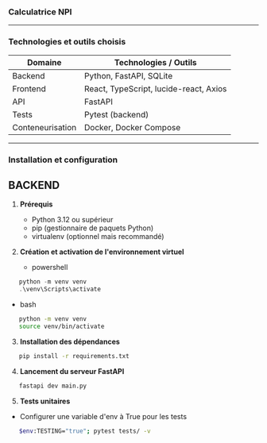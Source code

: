### Calculatrice NPI
---

### Technologies et outils choisis  

| Domaine          | Technologies / Outils                  |
| ---------------- | -------------------------------------- |
| Backend          | Python, FastAPI, SQLite                |
| Frontend         | React, TypeScript, lucide-react, Axios |
| API              | FastAPI                                |
| Tests            | Pytest (backend)                       |
| Conteneurisation | Docker, Docker Compose                 |

---

### Installation et configuration
## BACKEND

1. **Prérequis**
   - Python 3.12 ou supérieur
   - pip (gestionnaire de paquets Python)
   - virtualenv (optionnel mais recommandé)

2. **Création et activation de l'environnement virtuel**
   - powershell
```powershell
   python -m venv venv
   .\venv\Scripts\activate
   ```
   - bash
```bash
   python -m venv venv
   source venv/bin/activate
   ```
3. **Installation des dépendances**
```bash
   pip install -r requirements.txt
   ```
4. **Lancement du serveur FastAPI**
```bash
   fastapi dev main.py
   ```
5. **Tests unitaires**
- Configurer une variable d'env à True pour les tests
```bash
   $env:TESTING="true"; pytest tests/ -v
   ```

